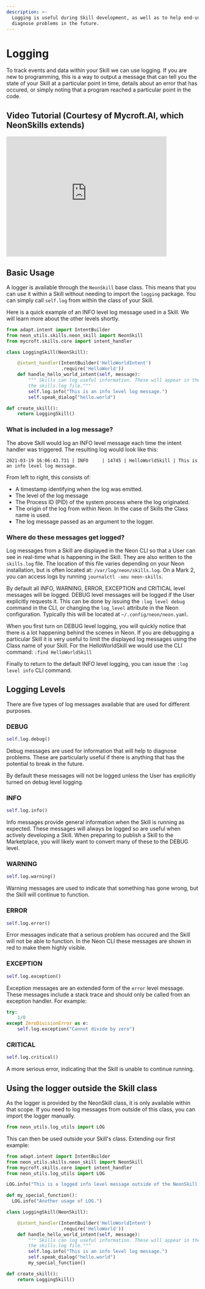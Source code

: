 ```yaml
---
description: >-
  Logging is useful during Skill development, as well as to help end-users
  diagnose problems in the future.
---
```


# Logging

To track events and data within your Skill we can use logging. If you are new to programming, this is a way to output a message that can tell you the state of your Skill at a particular point in time, details about an error that has occured, or simply noting that a program reached a particular point in the code.

## Video Tutorial (Courtesy of Mycroft.AI, which NeonSkills extends)

<iframe width="420" height="315" src="https://www.youtube.com/watch?v=1_yX1JCCYoM" frameborder="0" allowfullscreen>Video Tutorial: Logging from Mycroft Skills</iframe>

## Basic Usage

A logger is available through the `NeonSkill` base class. This means that you can use it within a Skill without needing to import the `logging` package. You can simply call `self.log` from within the class of your Skill.

Here is a quick example of an INFO level log message used in a Skill. We will learn more about the other levels shortly.

```python
from adapt.intent import IntentBuilder
from neon_utils.skills.neon_skill import NeonSkill
from mycroft.skills.core import intent_handler

class LoggingSkill(NeonSkill):

    @intent_handler(IntentBuilder('HelloWorldIntent')
                    .require('HelloWorld'))
    def handle_hello_world_intent(self, message):
        """ Skills can log useful information. These will appear in the CLI and
        the skills.log file."""
        self.log.info("This is an info level log message.")
        self.speak_dialog("hello.world")

def create_skill():
    return LoggingSkill()
```

### What is included in a log message?

The above Skill would log an INFO level message each time the intent handler was triggered. The resulting log would look like this:

```
2021-03-19 16:06:43.731 | INFO     | 14745 | HelloWorldSkill | This is an info level log message.
```

From left to right, this consists of:

- A timestamp identifying when the log was emitted.
- The level of the log message
- The Process ID (PID) of the system process where the log originated.
- The origin of the log from within Neon. In the case of Skills the Class name is used.
- The log message passed as an argument to the logger.

### Where do these messages get logged?

Log messages from a Skill are displayed in the Neon CLI so that a User can see in real-time what is happening in the Skill. They are also written to the `skills.log` file. The location of this file varies depending on your Neon installation, but is often located at: `/var/log/neon/skills.log`. On a Mark 2, you can access logs by running `journalctl -xeu neon-skills`.

By default all INFO, WARNING, ERROR, EXCEPTION and CRITICAL level messages will be logged. DEBUG level messages will be logged if the User explicitly requests it. This can be done by issuing the `:log level debug` command in the CLI, or changing the `log_level` attribute in the Neon configuration. Typically this will be located at `~/.config/neon/neon.yaml`.

When you first turn on DEBUG level logging, you will quickly notice that there is a lot happening behind the scenes in Neon. If you are debugging a particular Skill it is very useful to limit the displayed log messages using the Class name of your Skill. For the HelloWorldSkill we would use the CLI command: `:find HelloWorldSkill`

Finally to return to the default INFO level logging, you can issue the `:log level info` CLI command.

## Logging Levels

There are five types of log messages available that are used for different purposes.

### DEBUG

```python
self.log.debug()
```

Debug messages are used for information that will help to diagnose problems. These are particularly useful if there is anything that has the potential to break in the future.

By default these messages will not be logged unless the User has explicitly turned on debug level logging.

### INFO

```python
self.log.info()
```

Info messages provide general information when the Skill is running as expected. These messages will always be logged so are useful when actively developing a Skill. When preparing to publish a Skill to the Marketplace, you will likely want to convert many of these to the DEBUG level.

### WARNING

```python
self.log.warning()
```

Warning messages are used to indicate that something has gone wrong, but the Skill will continue to function.

### ERROR

```python
self.log.error()
```

Error messages indicate that a serious problem has occured and the Skill will not be able to function. In the Neon CLI these messages are shown in red to make them highly visible.

### EXCEPTION

```python
self.log.exception()
```

Exception messages are an extended form of the `error` level message. These messages include a stack trace and should only be called from an exception handler. For example:

```python
try:
    1/0
except ZeroDivisionError as e:
    self.log.exception("Cannot divide by zero")
```

### CRITICAL

```python
self.log.critical()
```

A more serious error, indicating that the Skill is unable to continue running.

## Using the logger outside the Skill class

As the logger is provided by the NeonSkill class, it is only available within that scope. If you need to log messages from outside of this class, you can import the logger manually.

```python
from neon_utils.log_utils import LOG
```

This can then be used outside your Skill's class. Extending our first example:

```python
from adapt.intent import IntentBuilder
from neon_utils.skills.neon_skill import NeonSkill
from mycroft.skills.core import intent_handler
from neon_utils.log_utils import LOG

LOG.info("This is a logged info level message outside of the NeonSkill Class scope")

def my_special_function():
  LOG.info("Another usage of LOG.")

class LoggingSkill(NeonSkill):

    @intent_handler(IntentBuilder('HelloWorldIntent')
                    .require('HelloWorld'))
    def handle_hello_world_intent(self, message):
        """ Skills can log useful information. These will appear in the CLI and
        the skills.log file."""
        self.log.info("This is an info level log message.")
        self.speak_dialog("hello.world")
        my_special_function()

def create_skill():
    return LoggingSkill()
```
